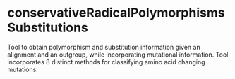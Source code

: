 # conservativeRadicalPolymorphismsSubstitutions
Tool to obtain polymorphism and substitution information given an alignment and an outgroup, while incorporating mutational information. Tool incorporates 8 distinct methods for classifying amino acid changing mutations. 

